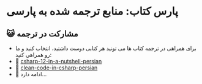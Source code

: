 
# پارس کتاب: منابع ترجمه شده به پارسی

## 😺 مشارکت در ترجمه
+ برای همراهی در ترجمه کتاب ها می تونید هر کتابی دوست داشتید، انتخاب کنید و ما رو همراهی کنید:
+ 
  🔗  [csharp-12-in-a-nutshell-persian](https://github.com/hheydarian/csharp-12-in-a-nutshell-persian)
+
  🔗  [clean-code-in-csharp-persian](https://github.com/hheydarian/clean-code-in-csharp-persian)
+
  🔗 ادامه دارد...

